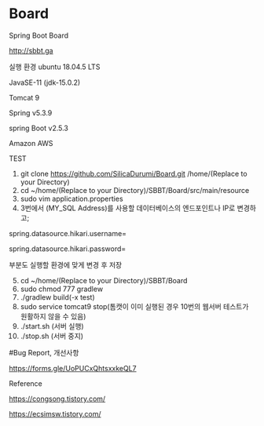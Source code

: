 # Board
 Spring Boot Board
 
http://sbbt.ga

실행 환경
ubuntu 18.04.5 LTS

JavaSE-11 (jdk-15.0.2)

Tomcat 9

Spring v5.3.9

spring Boot v2.5.3

Amazon AWS 



TEST

1. git clone https://github.com/SilicaDurumi/Board.git /home/(Replace to your Directory)
2. cd ~/home/(Replace to your Directory)/SBBT/Board/src/main/resource
3. sudo vim application.properties 
4. 3번에서 (MY_SQL Address)를 사용할 데이터베이스의 엔드포인트나 IP로 변경하고;

spring.datasource.hikari.username= 

spring.datasource.hikari.password= 

부분도 실행할 환경에 맞게 변경 후 저장

5. cd ~/home/(Replace to your Directory)/SBBT/Board
6. sudo chmod 777 gradlew
7. ./gradlew build(-x test)
8. sudo service tomcat9 stop(톰캣이 이미 실행된 경우 10번의 웹서버 테스트가 원활하지 않을 수 있음)
9. ./start.sh (서버 실행)
10. ./stop.sh (서버 중지)


#Bug Report, 개선사항

https://forms.gle/UoPUCxQhtsxxkeQL7


Reference 

https://congsong.tistory.com/

https://ecsimsw.tistory.com/
